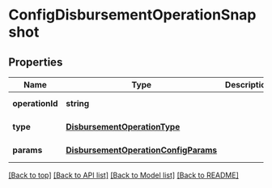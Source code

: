 # ConfigDisbursementOperationSnapshot

## Properties

|Name | Type | Description | Notes|
|------------ | ------------- | ------------- | -------------|
|**operationId** | **string** |  | [default to undefined]|
|**type** | [**DisbursementOperationType**](DisbursementOperationType.md) |  | [default to undefined]|
|**params** | [**DisbursementOperationConfigParams**](DisbursementOperationConfigParams.md) |  | [default to undefined]|




[[Back to top]](#) [[Back to API list]](../../README.md#documentation-for-api-endpoints) [[Back to Model list]](../../README.md#documentation-for-models) [[Back to README]](../../README.md)

